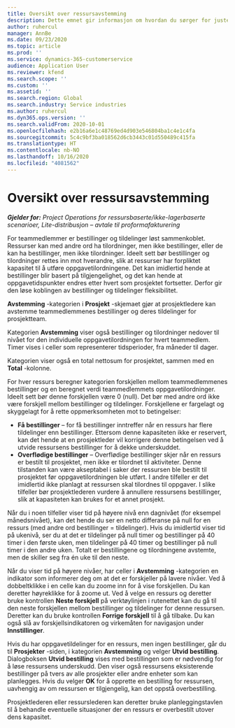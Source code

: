 ```yaml
---
title: Oversikt over ressursavstemming
description: Dette emnet gir informasjon om hvordan du sørger for justering av ressursbestillinger og tilordninger til prosjekter.
author: ruhercul
manager: AnnBe
ms.date: 09/23/2020
ms.topic: article
ms.prod: ''
ms.service: dynamics-365-customerservice
audience: Application User
ms.reviewer: kfend
ms.search.scope: ''
ms.custom: ''
ms.assetid: ''
ms.search.region: Global
ms.search.industry: Service industries
ms.author: ruhercul
ms.dyn365.ops.version: ''
ms.search.validFrom: 2020-10-01
ms.openlocfilehash: e2b16a6e1c48769ed4d903e546804ba1c4e1c4fa
ms.sourcegitcommit: 5c4c9bf3ba018562d6cb3443c01d550489c415fa
ms.translationtype: HT
ms.contentlocale: nb-NO
ms.lasthandoff: 10/16/2020
ms.locfileid: "4081562"
---
```

# <a name="resource-reconciliation-overview"></a>Oversikt over ressursavstemming

_**Gjelder for:** Project Operations for ressursbaserte/ikke-lagerbaserte scenarioer, Lite-distribusjon – avtale til proformafakturering_

For teammedlemmer er bestillinger og tildelinger løst sammenkoblet. Ressurser kan med andre ord ha tilordninger, men ikke bestillinger, eller de kan ha bestillinger, men ikke tilordninger. Ideelt sett bør bestillinger og tilordninger rettes inn mot hverandre, slik at ressurser har forpliktet kapasitet til å utføre oppgavetilordningene. Det kan imidlertid hende at bestillinger blir basert på tilgjengelighet, og det kan hende at oppgavetidspunkter endres etter hvert som prosjektet fortsetter. Derfor gir den løse koblingen av bestillinger og tildelinger fleksibilitet.

**Avstemming** -kategorien i **Prosjekt** -skjemaet gjør at prosjektledere kan avstemme teammedlemmenes bestillinger og deres tildelinger for prosjektteam.

Kategorien **Avstemming** viser også bestillinger og tilordninger nedover til nivået for den individuelle oppgavetilordningen for hvert teammedlem. Timer vises i celler som representerer tidsperioder, fra måneder til dager.

Kategorien viser også en total nettosum for prosjektet, sammen med en **Total** -kolonne.

For hver ressurs beregner kategorien forskjellen mellom teammedlemmenes bestillinger og en beregnet verdi teammedlemmets oppgavetilordninger. Ideelt sett bør denne forskjellen være 0 (null). Det bør med andre ord ikke være forskjell mellom bestillinger og tildelinger. Forskjellene er fargelagt og skyggelagt for å rette oppmerksomheten mot to betingelser:

- **Få bestillinger** – for få bestillinger inntreffer når en ressurs har flere tildelinger enn bestillinger. Ettersom denne kapasiteten ikke er reservert, kan det hende at en prosjektleder vil korrigere denne betingelsen ved å utvide ressursens bestillinger for å dekke underskuddet.
- **Overflødige bestillinger** – Overflødige bestillinger skjer når en ressurs er bestilt til prosjektet, men ikke er tilordnet til aktiviteter. Denne tilstanden kan være akseptabel i saker der ressursen ble bestilt til prosjektet før oppgavetilordningen ble utført. I andre tilfeller er det imidlertid ikke planlagt at ressursen skal tilordnes til oppgaver. I slike tilfeller bør prosjektlederen vurdere å annullere ressursens bestillinger, slik at kapasiteten kan brukes for et annet prosjekt.

Når du i noen tilfeller viser tid på høyere nivå enn dagnivået (for eksempel månedsnivået), kan det hende du ser en netto differanse på null for en ressurs (med andre ord bestillinger = tildelinger). Hvis du imidlertid viser tid på ukenivå, ser du at det er tildelinger på null timer og bestillinger på 40 timer i den første uken, men tildelinger på 40 timer og bestillinger på null timer i den andre uken. Totalt er bestillingene og tilordningene avstemte, men de skiller seg fra én uke til den neste.

Når du viser tid på høyere nivåer, har celler i **Avstemming** -kategorien en indikator som informerer deg om at det er forskjeller på lavere nivåer. Ved å dobbeltklikke i en celle kan du zoome inn for å vise forskjellen. Du kan deretter høyreklikke for å zoome ut. Ved å velge en ressurs og deretter bruke kontrollen **Neste forskjell** på verktøylinjen i rutenettet kan du gå til den neste forskjellen mellom bestillinger og tildelinger for denne ressursen. Deretter kan du bruke kontrollen **Forrige forskjell** til å gå tilbake. Du kan også slå av forskjellsindikatoren og virkemåten for navigasjon under **Innstillinger**.


Hvis du har oppgavetildelinger for en ressurs, men ingen bestillinger, går du til **Prosjekter** -siden, i kategorien **Avstemming** og velger **Utvid bestilling**. Dialogboksen **Utvid bestilling** vises med bestillingen som er nødvendig for å løse ressursens underskudd. Den viser også ressursens eksisterende bestillinger på tvers av alle prosjekter eller andre enheter som kan planlegges. Hvis du velger **OK** for å opprette en bestilling for ressursen, uavhengig av om ressursen er tilgjengelig, kan det oppstå overbestilling.

Prosjektlederen eller ressurslederen kan deretter bruke planleggingstavlen til å behandle eventuelle situasjoner der en ressurs er overbestilt utover dens kapasitet.

